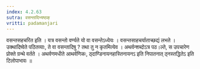```yaml
---
index: 4.2.63
sutra: वसन्तादिभ्यष्ठक्
vritti: padamanjari
---
```


 वसन्तसहचरित इति । यत्र वसन्तो वर्ण्यते यो वा वसन्तेऽध्येयः । वसन्तसाहचर्याताच्छद्यं लभते । उक्थादिष्वेते पठितव्याः, ते वा वसन्तादिषु ? तथा तु न कृतमित्येव । अथर्वन्शब्दोऽत्र पठ।ल्ते, स उपचारेण प्रोक्ते ग्रन्थे वर्तते । अथर्वणमधीते आथर्वणिकः, ठ्दाण्डिनायनहास्तिनायनऽ इति निपातनात् ठ्नस्तद्धितेऽ इति टिलोपाभावः ॥